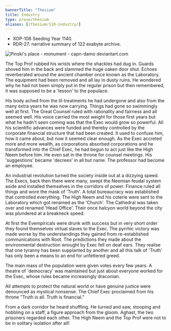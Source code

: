 ```yaml
---
bannerTitle: "Thesium" 
title: Industry
type: prose/thesium
aliases: [/thesium/110-industry/]
---
```


<div class="data">

- XOP-108 Seeding Year 1140.
- RDR-27: narrative summary of 122 exabyte archive.  

</div>


![Pinski's place - monument - capn-damo deviantart.com](/images/thesium/pinski-monument.jpg)

The Top Prof rubbed his wrists where the shackles had dug in. Guards shoved him
in the back and slammed the huge oaken door shut. Echoes reverberated around the
ancient chamber once known as the Laboratory. The equipment had been removed and
all lay in dusty ruins. He wondered why he had not been simply put in the
regular prison but then remembered, it was supposed to be a 'lesson' to the
populace.

His body ached from the ill-treatments he had undergone and also from the many
extra years he was now carrying. Things had gone so swimmingly well at first.
The Great Counsel ruled with rationality and fairness and all seemed well. His
voice carried the most weight for those first years but what he hadn't seen
coming was that the Exec would grow so powerful. All his scientific advances
were funded and thereby controlled by the corporate financial structure that had
been created. It used to confuse him, how it came about, but now it seemed clear
enough. As the Exec accreted more and more wealth, as corporations absorbed
corporations and he transformed into the Chief Exec, he had begun to act just
like the High Neem before him. He even sat in the throne for counsel meetings.
His 'suggestions' became 'decrees' in all but name. The professor had become an
employee.

An industrial revolution turned the society inside out at a dizzying speed. The
Execs, back then there were many, swept the Neemian feudal system aside and
installed themselves in the corridors of power. Finance ruled all things and
wore the mask of 'Truth'. A total bureaucracy was established that controlled
everything. The High Neem and his coterie were sent to the Laboratory which got
renamed as the 'Church'. The Cathedral was taken over and renamed 'Head
Office'. Their once halcyon world beyond the city was plundered at a breakneck
speed.

At first the Evempiricals were drunk with success but in very short order they
found themselves virtual slaves to the Exec. The pyrrhic victory was made worse
by the understandings they gained from re-established communications with Root.
The predictions they made about the environmental destruction wrought by Exec
fell on deaf ears. They realise that one tyranny has been supplanted by another
and all this talk of 'Truth' has only been a means to an end for unfettered greed.

The main mass of the population were given votes every few years. A theatre of
'democracy' was maintained but just about everyone worked for the Exec, whose
rules became increasingly draconian.

All attempts to protect the natural world or have genuine justice were denounced
as mystical nonsense. The Chief Exec proclaimed from his throne "Truth is all.
Truth is financial."

From a dark corridor he heard shuffling. He turned and saw, stooping and
hobbling on a staff, a figure approach from the gloom. Aghast, the two prisoners
regarded each other. The High Neem and the Top Prof were not to be in solitary
isolation after all!
